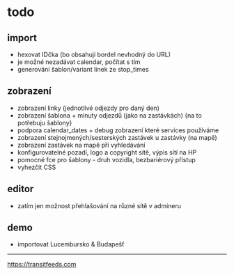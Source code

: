 # todo

## import

- hexovat IDčka (bo obsahují bordel nevhodný do URL)
- je možné nezadávat calendar, počítat s tím
- generování šablon/variant linek ze stop_times

## zobrazení

- zobrazení linky (jednotlivé odjezdy pro daný den)
- zobrazení šablona + minuty odjezdů (jako na zastávkách) {na to potřebuju šablony}
- podpora calendar_dates + debug zobrazení které services používáme
- zobrazení stejnojmených/sesterských zastávek u zastávky (na mapě)
- zobrazení zastávek na mapě při vyhledávání
- konfigurovatelné pozadí, logo a copyright sítě, výpis sítí na HP
- pomocné fce pro šablony - druh vozidla, bezbariérový přístup
- vyhezčit CSS

## editor

- zatím jen možnost přehlašování na různé sítě v admineru

## demo

- importovat Lucembursko & Budapešť

---

https://transitfeeds.com
